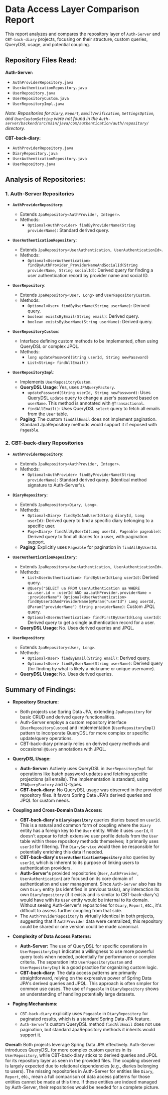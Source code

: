 # Data Access Layer Comparison Report

This report analyzes and compares the repository layer of `Auth-Server` and `CBT-back-diary` projects, focusing on their structure, custom queries, QueryDSL usage, and potential coupling.

## Repository Files Read:

**Auth-Server:**

- `AuthProviderRepository.java`
- `UserAuthenticationRepository.java`
- `UserRepository.java`
- `UserRepositoryCustom.java`
- `UserRepositoryImpl.java`

_Note: Repositories for `Diary`, `Report`, `EmailVerification`, `SettingsOption`, and `UserCustomSetting` were not found in the `Auth-server/backend/src/main/java/com/authentication/auth/repository/` directory._

**CBT-back-diary:**

- `AuthProviderRepository.java`
- `DiaryRepository.java`
- `UserAuthenticationRepository.java`
- `UserRepository.java`

## Analysis of Repositories:

### 1. Auth-Server Repositories

- **`AuthProviderRepository`**:

  - Extends `JpaRepository<AuthProvider, Integer>`.
  - Methods:
    - `Optional<AuthProvider> findByProviderName(String providerName)`: Standard derived query.

- **`UserAuthenticationRepository`**:

  - Extends `JpaRepository<UserAuthentication, UserAuthenticationId>`.
  - Methods:
    - `Optional<UserAuthentication> findByAuthProvider_ProviderNameAndSocialId(String providerName, String socialId)`: Derived query for finding a user authentication record by provider name and social ID.

- **`UserRepository`**:

  - Extends `JpaRepository<User, Long>` and `UserRepositoryCustom`.
  - Methods:
    - `Optional<User> findByUserName(String userName)`: Derived query.
    - `boolean existsByEmail(String email)`: Derived query.
    - `boolean existsByUserName(String userName)`: Derived query.

- **`UserRepositoryCustom`**:

  - Interface defining custom methods to be implemented, often using QueryDSL or complex JPQL.
  - Methods:
    - `long updatePassword(String userId, String newPassword)`
    - `List<String> findAllEmail()`

- **`UserRepositoryImpl`**:
  - Implements `UserRepositoryCustom`.
  - **QueryDSL Usage**: Yes, uses `JPAQueryFactory`.
    - `updatePassword(String userId, String newPassword)`: Uses QueryDSL `update` query to change a user's password based on `userName`. This method is annotated with `@Transactional`.
    - `findAllEmail()`: Uses QueryDSL `select` query to fetch all emails from the `User` table.
  - **Paging**: The custom `findAllEmail` does not implement pagination. Standard JpaRepository methods would support it if exposed with `Pageable`.

### 2. CBT-back-diary Repositories

- **`AuthProviderRepository`**:

  - Extends `JpaRepository<AuthProvider, Integer>`.
  - Methods:
    - `Optional<AuthProvider> findByProviderName(String providerName)`: Standard derived query. (Identical method signature to Auth-Server's).

- **`DiaryRepository`**:

  - Extends `JpaRepository<Diary, Long>`.
  - Methods:
    - `Optional<Diary> findByIdAndUserId(Long diaryId, Long userId)`: Derived query to find a specific diary belonging to a specific user.
    - `Page<Diary> findAllByUserId(Long userId, Pageable pageable)`: Derived query to find all diaries for a user, with pagination support.
  - **Paging**: Explicitly uses `Pageable` for pagination in `findAllByUserId`.

- **`UserAuthenticationRepository`**:

  - Extends `JpaRepository<UserAuthentication, UserAuthenticationId>`.
  - Methods:
    - `List<UserAuthentication> findByUserId(Long userId)`: Derived query.
    - `@Query("SELECT ua FROM UserAuthentication ua WHERE ua.user.id = :userId AND ua.authProvider.providerName = :providerName") Optional<UserAuthentication> findByUserIdAndProviderName(@Param("userId") Long userId, @Param("providerName") String providerName)`: Custom JPQL query.
    - `Optional<UserAuthentication> findFirstByUserId(Long userId)`: Derived query to get a single authentication record for a user.
  - **QueryDSL Usage**: No. Uses derived queries and JPQL.

- **`UserRepository`**:
  - Extends `JpaRepository<User, Long>`.
  - Methods:
    - `Optional<User> findByEmail(String email)`: Derived query.
    - `Optional<User> findByUserName(String userName)`: Derived query (for finding by what is likely a nickname or unique username).
  - **QueryDSL Usage**: No. Uses derived queries.

## Summary of Findings:

- **Repository Structure:**

  - Both projects use Spring Data JPA, extending `JpaRepository` for basic CRUD and derived query functionalities.
  - Auth-Server employs a custom repository interface (`UserRepositoryCustom`) and implementation (`UserRepositoryImpl`) pattern to incorporate QueryDSL for more complex or specific update/query operations.
  - CBT-back-diary primarily relies on derived query methods and occasional `@Query` annotations with JPQL.

- **QueryDSL Usage:**

  - **Auth-Server:** Actively uses QueryDSL in `UserRepositoryImpl` for operations like batch password updates and fetching specific projections (all emails). The implementation is standard, using `JPAQueryFactory` and Q-types.
  - **CBT-back-diary:** No QueryDSL usage was observed in the provided repository files. It favors Spring Data JPA's derived queries and JPQL for custom needs.

- **Coupling and Cross-Domain Data Access:**

  - **CBT-back-diary's `DiaryRepository`** queries diaries based on `userId`. This is a natural and common form of coupling where the `Diary` entity has a foreign key to the `User` entity. While it uses `userId`, it doesn't appear to fetch extensive user profile details from the `User` table within these repository methods themselves; it primarily uses `userId` for filtering. The `DiaryService` would then be responsible for potentially enriching this data if needed.
  - **CBT-back-diary's `UserAuthenticationRepository`** also queries by `userId`, which is inherent to its purpose of linking users to authentication providers.
  - **Auth-Server's** provided repositories (`User`, `AuthProvider`, `UserAuthentication`) are focused on its core domain of authentication and user management. Since `Auth-Server` also has its own `Diary` entity (as identified in previous tasks), any interaction its own `DiaryRepository` (if it exists and is similar to CBT-back-diary's) would have with its `User` entity would be internal to its domain. Without seeing Auth-Server's repositories for `Diary`, `Report`, etc., it's difficult to assess further coupling from that side.
  - The `AuthProviderRepository` is virtually identical in both projects, suggesting that if `AuthProvider` data were centralized, this repository could be shared or one version could be made canonical.

- **Complexity of Data Access Patterns:**

  - **Auth-Server:** The use of QueryDSL for specific operations in `UserRepositoryImpl` indicates a willingness to use more powerful query tools when needed, potentially for performance or complex criteria. The separation into `UserRepositoryCustom` and `UserRepositoryImpl` is a good practice for organizing custom logic.
  - **CBT-back-diary:** The data access patterns are primarily straightforward, relying on the expressive power of Spring Data JPA's derived queries and JPQL. This approach is often simpler for common use cases. The use of `Pageable` in `DiaryRepository` shows an understanding of handling potentially large datasets.

- **Paging Mechanisms:**
  - `CBT-back-diary` explicitly uses `Pageable` in `DiaryRepository` for paginated results, which is a standard Spring Data JPA feature.
  - `Auth-Server`'s custom QueryDSL method `findAllEmail` does not use pagination, but standard JpaRepository methods it inherits would support it.

**Overall:**
Both projects leverage Spring Data JPA effectively. Auth-Server introduces QueryDSL for more complex custom queries in its `UserRepository`, while CBT-back-diary sticks to derived queries and JPQL for its repository layer as seen in the provided files. The coupling observed is largely expected due to relational dependencies (e.g., diaries belonging to users). The missing repositories in Auth-Server for entities like `Diary`, `Report`, etc., mean a full comparison of data access patterns for those entities cannot be made at this time. If these entities are indeed managed by Auth-Server, their repositories would be needed for a complete picture.

